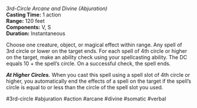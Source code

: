 *3rd-Circle Arcane and Divine (Abjuration)*    
**Casting Time:** 1 action    
**Range:** 120 feet  
**Components:** V, S  
**Duration:** Instantaneous

Choose one creature, object, or magical effect within range. Any spell of 3rd circle or lower on the target ends. For each spell of 4th circle or higher on the target, make an ability check using your spellcasting ability. The DC equals 10 + the spell’s circle. On a successful check, the spell ends.

***At Higher Circles.*** When you cast this spell using a spell slot of 4th circle or higher, you automatically end the effects of a spell on the target if the spell’s circle is equal to or less than the circle of the spell slot you used.

#3rd-circle #abjuration #action #arcane #divine #somatic #verbal
